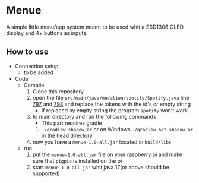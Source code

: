 # Menue
A simple little menu/app system meant to be used whit a SSD1306 OLED display and 4+ buttons as inputs.

## How to use
- Connection setup
  - to be added
- Code
  - Compile
    1. Clone this repository
    2. open the file `src/main/java/me/alien/spotify/Spotify.java` line [797](https://github.com/zaze06/menue/blob/master/src/main/java/me/alien/spotify/Spotify.java#L797) and [798](https://github.com/zaze06/menue/blob/master/src/main/java/me/alien/spotify/Spotify.java#L797) and replace the tokens with the id's or empty string
       - if replaced by empty string the program `spotify` won't work
    3. to main directory and run the following commands
       - This part requires gradle
       1. `./gradlew shadowJar` or on Windows `./gradlew.bat shadowJar` in the head directory
    4. now you have a `menue-1.0-all.jar` located in `build/libs`
  - run
    1. put the `menue-1.0-all.jar` file on your raspberry pi and make sure that `pigpio` is installed on the pi
    2. start `menue-1.0-all.jar` whit java 17(or above should be supported)